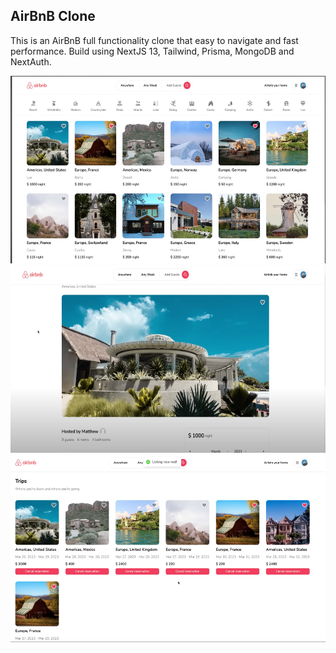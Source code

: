 ## AirBnB Clone
This is an AirBnB full functionality clone that easy to navigate and fast performance. 
Build using NextJS 13, Tailwind, Prisma, MongoDB and NextAuth.


<img src="displayone.png" height="300" width="600">
<img src="displaytwo.png" height="300" width="600">
<img src="displaythree.png" height="300" width="600">



